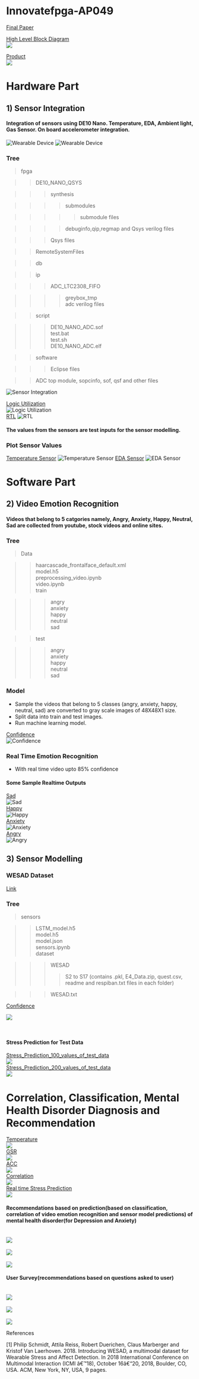 # Innovatefpga-AP049
[Final Paper](http://www.innovatefpga.com/cgi-bin/innovate/teams.pl?Id=AP049)

[High Level Block Diagram](outputs/bd.jpg)<br>
![](outputs/bd.jpg)<br>

[Product](outputs/product.jpg)<br>
![](outputs/product.jpg)<br>

<h1>Hardware Part</h1>
<h2>1) Sensor Integration</h2>
<h4>Integration of sensors using DE10 Nano. Temperature, EDA, Ambient light, Gas Sensor. On board accelerometer integration.</h4>

![Wearable Device](outputs/model1_LI.jpg)
![Wearable Device](outputs/model2_LI.jpg)

<h3>Tree</h3>

>fpga<br>

>>DE10_NANO_QSYS<br>

>>>synthesis<br>

>>>>submodules<br>

>>>>>submodule files<br>

>>>>debuginfo,qip,regmap and Qsys verilog files<br>

>>>Qsys files<br>

>>RemoteSystemFiles<br>

>>db<br>

>>ip<br>

>>>ADC_LTC2308_FIFO<br>

>>>>greybox_tmp<br>
>>>>adc verilog files<br>

>>script<br>

>>>DE10_NANO_ADC.sof<br>
>>>test.bat<br>
>>>test.sh<br>
>>>DE10_NANO_ADC.elf<br>

>>software<br>

>>>Eclipse files<br>

>>ADC top module, sopcinfo, sof, qsf and other files<br>

![Sensor Integration](outputs/adc.jpg)<br>

[Logic Utilization](outputs/logic_utilization.png)<br>
![Logic Utilization](outputs/logic_utilization.png)<br>
[RTL](outputs/rtl.png)
![RTL](outputs/rtl.png)

<h4>The values from the sensors are test inputs for the sensor modelling.</h4>
<h3>Plot Sensor Values</h3>

[Temperature Sensor](outputs/temp_val.png)
![Temperature Sensor](outputs/temp_val.png)
[EDA Sensor](outputs/eda.png)
![EDA Sensor](outputs/eda.png)

<h1>Software Part</h1>
<h2>2) Video Emotion Recognition</h2>
<h4>Videos that belong to 5 catgories namely, Angry, Anxiety, Happy, Neutral, Sad are collected from youtube, stock videos and online sites.</h4>

<h3>Tree</h3>

>Data<br>

>>haarcascade_frontalface_default.xml<br>
>>model.h5<br>
>>preprocessing_video.ipynb<br>
>>video.ipynb<br>
>>train<br>

>>>angry<br>
>>>anxiety<br>
>>>happy<br>
>>>neutral<br>
>>>sad<br>

>>test<br>

>>>angry<br>
>>>anxiety<br>
>>>happy<br>
>>>neutral<br>
>>>sad<br>

<h3>Model</h3>

- Sample the videos that belong to 5 classes (angry, anxiety, happy, neutral, sad) are converted to gray scale images of 48X48X1 size.
- Split data into train and test images.
- Run machine learning model.


[Confidence](outputs/Confidence_video.png)<br>
![Confidence](outputs/Confidence_video.png)

<h3>Real Time Emotion Recognition</h3>

- With real time video upto 85% confidence

<h4>Some Sample Realtime Outputs</h4>

[Sad](outputs/real_time_sad.jpg)<br>
![Sad](outputs/real_time_sad.jpg)<br>
[Happy](outputs/real_time_happy.jpg)<br>
![Happy](outputs/real_time_happy.jpg)<br>
[Anxiety](outputs/real_time_anxiety.jpg)<br>
![Anxiety](outputs/real_time_anxiety.jpg)<br>
[Angry](outputs/real_time_angr.png)<br>
![Angry](outputs/real_time_angr.png)<br>


<h2>3) Sensor Modelling</h2>

<h3>WESAD Dataset</h3>

[Link](https://archive.ics.uci.edu/ml/datasets/WESAD+%28Wearable+Stress+and+Affect+Detection%29)

<h3>Tree</h3>

>sensors<br>

>>LSTM_model.h5<br>
>>model.h5<br>
>>model.json<br>
>>sensors.ipynb<br>
>>dataset<br>

>>>WESAD<br>
>>>>S2 to S17 (contains .pkl, E4_Data.zip, quest.csv, readme and respiban.txt files in each folder)<br>

>>>WESAD.txt<br>

[Confidence](outputs/confidence.png)<br>

![](outputs/confidence.png)<br>

<br>

<h4>Stress Prediction for Test Data</h4>

[Stress_Prediction_100_values_of_test_data](outputs/prediction_100_values.png)<br>
![](outputs/prediction_100_values.png)<br>
[Stress_Prediction_200_values_of_test_data](outputs/prediction_200_values.png)<br>
![](outputs/prediction_200_values.png)<br>

<h1>Correlation, Classification, Mental Health Disorder Diagnosis and Recommendation</h1>

[Temperature](outputs/temp.png)<br>
![](outputs/temp.png)<br>
[GSR](outputs/gsr.png)<br>
![](outputs/gsr.png)<br>
[ACC](outputs/acc.png)<br>
![](outputs/acc.png)<br>
[Correlation](outputs/corr.png)<br>
![](outputs/corr.png)<br>
[Real time Stress Prediction](outputs/real_time_stress_prediction.png)<br>
![](outputs/real_time_stress_prediction.png)<br>


<h4>Recommendations based on prediction(based on classification, correlation of video emotion recognition and sensor model predictions) of mental health disorder(for Depression and Anxiety)</h4>

[](outputs/recommender1.png)<br>
![](outputs/recommender1.png)<br>
[](outputs/recommend2.png)<br>
![](outputs/recommend2.png)<br>
[](outputs/recommend3.png)<br>
![](outputs/recommend3.png)<br>

<h4>User Survey(recommendations based on questions asked to user)</h4>

[](outputs/user_survey1.png)<br>
![](outputs/user_survey1.png)<br>
[](outputs/user_survey2.png)<br>
![](outputs/user_survey2.png)<br>
[](outputs/user_survey3.png)<br>
![](outputs/user_survey3.png)<br>

References<br>

[1] Philip Schmidt, Attila Reiss, Robert Duerichen, Claus Marberger and Kristof Van Laerhoven. 2018. Introducing WESAD, a multimodal dataset for Wearable Stress and Affect Detection. In 2018 International Conference on Multimodal Interaction (ICMI â€™18), October 16â€“20, 2018, Boulder, CO, USA. ACM, New York, NY, USA, 9 pages.
